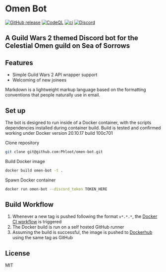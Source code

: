 # Omen Bot

[![GitHub release](https://img.shields.io/github/release/phloot/omen-bot.svg?style=flat-square)](https://github.com/Phloot/omen-bot/releases/latest)
[![CodeQL](https://github.com/Phloot/omen-bot/actions/workflows/codeql-analysis.yml/badge.svg)](https://github.com/Phloot/omen-bot/actions/workflows/codeql-analysis.yml)
[![ci](https://github.com/Phloot/omen-bot/actions/workflows/docker-ci.yml/badge.svg)](https://github.com/Phloot/omen-bot/actions/workflows/docker-ci.yml)
[![Discord](https://discordapp.com/api/guilds/840265739884560384/widget.png)](https://discord.gg/Y3VkTCdV4b)

## A Guild Wars 2 themed Discord bot for the Celestial Omen guild on Sea of Sorrows

## Features

- Simple Guild Wars 2 API wrapper support
- Welcoming of new joinees

Markdown is a lightweight markup language based on the formatting conventions
that people naturally use in email.

## Set up

The bot is designed to run inside of a Docker container, with the scripts dependencies installed during container build. Build is tested and confirmed working under Docker version 20.10.17 build 100c701

Clone repository

```sh
git clone git@github.com:Phloot/omen-bot.git
```

Build Docker image

```sh
docker build omen-bot -t .
```

Spawn Docker container

```sh
docker run omen-bot --discord_token TOKEN_HERE
```

## Build Workflow

1. Whenever a new tag is pushed following the format `v*.*.*`, the [Docker CI workflow](https://github.com/Phloot/omen-bot/blob/main/.github/workflows/docker-ci.yml) is triggered
2. The Docker build is run on a self hosted GitHub runner
3. Assuming the build is successful, the image is pushed to [Dockerhub](https://hub.docker.com/repository/docker/phlootdocker/omen) using the same tag as GitHub

## License

MIT
